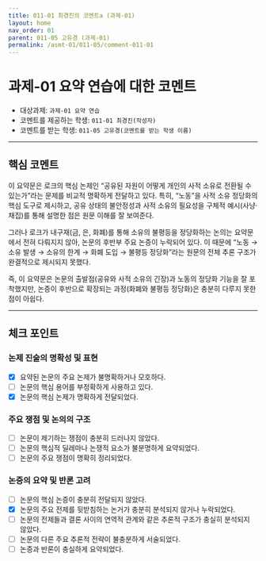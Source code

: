 ```yaml
---
title: 011-01 최경진의 코멘트a (과제-01) 
layout: home
nav_order: 01
parent: 011-05 고유경 (과제-01)
permalink: /asmt-01/011-05/comment-011-01
---
```


# 과제-01 요약 연습에 대한 코멘트

- 대상과제: `과제-01 요약 연습`
- 코멘트를 제공하는 학생: `011-01 최경진(작성자)` 
- 코멘트를 받는 학생: `011-05 고유경(코멘트를 받는 학생 이름)` 

---

## 핵심 코멘트

이 요약문은 로크의 핵심 논제인 “공유된 자원이 어떻게 개인의 사적 소유로 전환될 수 있는가”라는 문제를 비교적 명확하게 전달하고 있다. 특히, “노동”을 사적 소유 정당화의 핵심 도구로 제시하고, 공유 상태의 불안정성과 사적 소유의 필요성을 구체적 예시(사냥·채집)를 통해 설명한 점은 원문 이해를 잘 보여준다.

그러나 로크가 내구재(금, 은, 화폐)를 통해 소유의 불평등을 정당화하는 논의는 요약문에서 전혀 다뤄지지 않아, 논문의 후반부 주요 논증이 누락되어 있다. 이 때문에 “노동 → 소유 발생 → 소유의 한계 → 화폐 도입 → 불평등 정당화”라는 원문의 전체 추론 구조가 완결적으로 제시되지 못했다.

즉, 이 요약문은 논문의 출발점(공유와 사적 소유의 긴장)과 노동의 정당화 기능을 잘 포착했지만, 논증이 후반으로 확장되는 과정(화폐와 불평등 정당화)은 충분히 다루지 못한 점이 아쉽다.

---

## 체크 포인트

### 논제 진술의 명확성 및 표현  
- [x] 요약된 논문의 주요 논제가 불명확하거나 모호하다.  
- [ ] 논문의 핵심 용어를 부정확하게 사용하고 있다.  
- [x] 논문의 핵심 논제가 명확하게 전달되었다.  

### 주요 쟁점 및 논의의 구조  
- [ ] 논문이 제기하는 쟁점이 충분히 드러나지 않았다.  
- [ ] 논문의 핵심적 딜레마나 논쟁적 요소가 불분명하게 요약되었다.  
- [ ] 논문의 주요 쟁점이 명확히 정리되었다.  

### 논증의 요약 및 반론 고려  
- [ ] 논문의 핵심 논증이 충분히 전달되지 않았다.  
- [x] 논문의 주요 전제를 뒷받침하는 논거가 충분히 분석되지 않거나 누락되었다.  
- [ ] 논문의 전제들과 결론 사이의 연역적 관계와 같은 추론적 구조가 충실히 분석되지 않았다.  
- [ ] 논문의 다른 주요 추론적 전략이 불충분하게 서술되었다.
- [ ] 논증과 반론이 충실하게 요약되었다. 